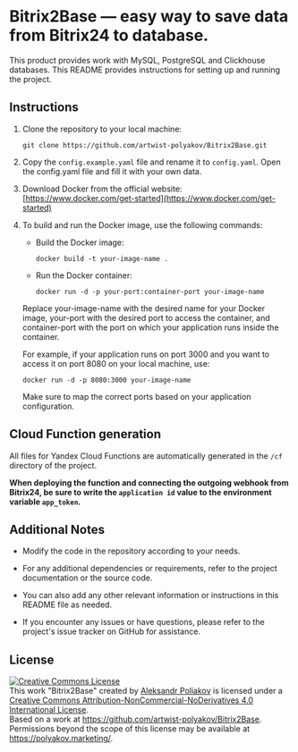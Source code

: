 # Bitrix2Base — easy way to save data from Bitrix24 to database.

This product provides work with MySQL, PostgreSQL and Clickhouse databases.
This README provides instructions for setting up and running the project.


## Instructions

1. Clone the repository to your local machine:
   ```
   git clone https://github.com/artwist-polyakov/Bitrix2Base.git
   ```

2. Copy the `config.example.yaml` file and rename it to `config.yaml`. Open the config.yaml file and fill it with your own data.

3. Download Docker from the official website: [https://www.docker.com/get-started](https://www.docker.com/get-started)

4. To build and run the Docker image, use the following commands:

   - Build the Docker image:
     ```
     docker build -t your-image-name .
     ```

   - Run the Docker container:
     ```
     docker run -d -p your-port:container-port your-image-name
     ```

   Replace your-image-name with the desired name for your Docker image, your-port with the desired port to access the container, and container-port with the port on which your application runs inside the container.

   For example, if your application runs on port 3000 and you want to access it on port 8080 on your local machine, use:
   ```
   docker run -d -p 8080:3000 your-image-name
   ```

   Make sure to map the correct ports based on your application configuration.

## Cloud Function generation

All files for Yandex Cloud Functions are automatically generated in the `/cf` directory of the project.

**When deploying the function and connecting the outgoing webhook from Bitrix24, be sure to write the `application id` value to the environment variable `app_token`.**

## Additional Notes

- Modify the code in the repository according to your needs.

- For any additional dependencies or requirements, refer to the project documentation or the source code.

- You can also add any other relevant information or instructions in this README file as needed.

- If you encounter any issues or have questions, please refer to the project's issue tracker on GitHub for assistance.

## License

<a rel="license" href="http://creativecommons.org/licenses/by-nc-nd/4.0/"><img alt="Creative Commons License" style="border-width:0" src="https://i.creativecommons.org/l/by-nc-nd/4.0/88x31.png" /></a><br />This work "<span xmlns:dct="http://purl.org/dc/terms/" href="http://purl.org/dc/dcmitype/InteractiveResource" property="dct:title" rel="dct:type">Bitrix2Base</span>" created by <a xmlns:cc="http://creativecommons.org/ns#" href="https://polyakov.marketing/" property="cc:attributionName" rel="cc:attributionURL">Aleksandr Poliakov</a> is licensed under a <a rel="license" href="http://creativecommons.org/licenses/by-nc-nd/4.0/">Creative Commons Attribution-NonCommercial-NoDerivatives 4.0 International License</a>.<br />Based on a work at <a xmlns:dct="http://purl.org/dc/terms/" href="https://github.com/artwist-polyakov/Bitrix2Base" rel="dct:source">https://github.com/artwist-polyakov/Bitrix2Base</a>.<br />Permissions beyond the scope of this license may be available at <a xmlns:cc="http://creativecommons.org/ns#" href="https://polyakov.marketing/" rel="cc:morePermissions">https://polyakov.marketing/</a>.

